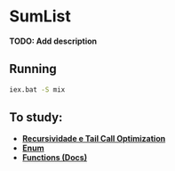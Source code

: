 # SumList

**TODO: Add description**

## Running

```bash
iex.bat -S mix
```

## To study:

- [**Recursividade e Tail Call Optimization**](https://www.notion.so/Recursividade-e-Tail-Call-Optimization-79f2a8103b174d6db58d8bea19546c0d)
- [**Enum**](https://hexdocs.pm/elixir/1.12/Enum.html)
- [**Functions (Docs)**](https://elixirschool.com/en/lessons/basics/functions/)
